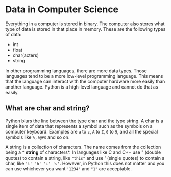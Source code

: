 # Data in Computer Science

Everything in a computer is stored in binary. The computer also stores what type of data is stored in that place in memory. These are the following types of data:

* int
* float
* char(acters)
* string

In other programming languages, there are more data types. Those languages tend to be a more low-level programming language. This means that the language can interact with the computer hardware more easily than another language. Python is a high-level language and cannot do that as easily.

## What are char and string?

Python blurs the line between the type char and the type string. A char is a single item of data that represents a symbol such as the symbols on a computer keyboard. Examples are `a` to `z`, `A` to `Z`, `0` to `9`, and all the special symbols like `%,!@#$` and so on.

A string is a collection of characters. The name comes from the collection being a * **string** of characters*. In languages like C and C++ use " (double quotes) to contain a string, like `"this"` and use ' (single quotes) to contain a char, like `'t' 'h' 'i' 's'`. However, in Python this does not matter and you can use whichever you want `'1234'` and `"1"` are acceptable. 

